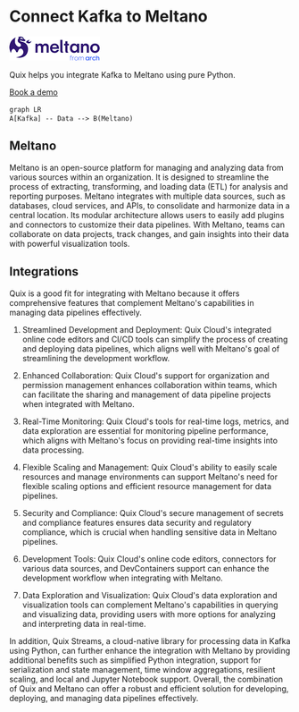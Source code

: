 # Connect Kafka to Meltano

![](./images/logo_1.jpg)

Quix helps you integrate Kafka to Meltano using pure Python.

<div>
<a class="md-button md-button--primary" href="https://share.hsforms.com/1iW0TmZzKQMChk0lxd_tGiw4yjw2?__hstc=175542013.2303933fbd746c0ac86d9ccbe9bc9100.1728383268831.1729603416735.1729620918855.31&__hssc=175542013.1.1729620918855&__hsfp=2132701734" target="_blank" style="margin-right:.5rem;">Book a demo</a>
<br/>
</div>

```mermaid
graph LR
A[Kafka] -- Data --> B(Meltano)
```

## Meltano

Meltano is an open-source platform for managing and analyzing data from various sources within an organization. It is designed to streamline the process of extracting, transforming, and loading data (ETL) for analysis and reporting purposes. Meltano integrates with multiple data sources, such as databases, cloud services, and APIs, to consolidate and harmonize data in a central location. Its modular architecture allows users to easily add plugins and connectors to customize their data pipelines. With Meltano, teams can collaborate on data projects, track changes, and gain insights into their data with powerful visualization tools.

## Integrations

Quix is a good fit for integrating with Meltano because it offers comprehensive features that complement Meltano's capabilities in managing data pipelines effectively. 

1. Streamlined Development and Deployment: Quix Cloud's integrated online code editors and CI/CD tools can simplify the process of creating and deploying data pipelines, which aligns well with Meltano's goal of streamlining the development workflow.

2. Enhanced Collaboration: Quix Cloud's support for organization and permission management enhances collaboration within teams, which can facilitate the sharing and management of data pipeline projects when integrated with Meltano.

3. Real-Time Monitoring: Quix Cloud's tools for real-time logs, metrics, and data exploration are essential for monitoring pipeline performance, which aligns with Meltano's focus on providing real-time insights into data processing.

4. Flexible Scaling and Management: Quix Cloud's ability to easily scale resources and manage environments can support Meltano's need for flexible scaling options and efficient resource management for data pipelines.

5. Security and Compliance: Quix Cloud's secure management of secrets and compliance features ensures data security and regulatory compliance, which is crucial when handling sensitive data in Meltano pipelines.

6. Development Tools: Quix Cloud's online code editors, connectors for various data sources, and DevContainers support can enhance the development workflow when integrating with Meltano.

7. Data Exploration and Visualization: Quix Cloud's data exploration and visualization tools can complement Meltano's capabilities in querying and visualizing data, providing users with more options for analyzing and interpreting data in real-time.

In addition, Quix Streams, a cloud-native library for processing data in Kafka using Python, can further enhance the integration with Meltano by providing additional benefits such as simplified Python integration, support for serialization and state management, time window aggregations, resilient scaling, and local and Jupyter Notebook support. Overall, the combination of Quix and Meltano can offer a robust and efficient solution for developing, deploying, and managing data pipelines effectively.


